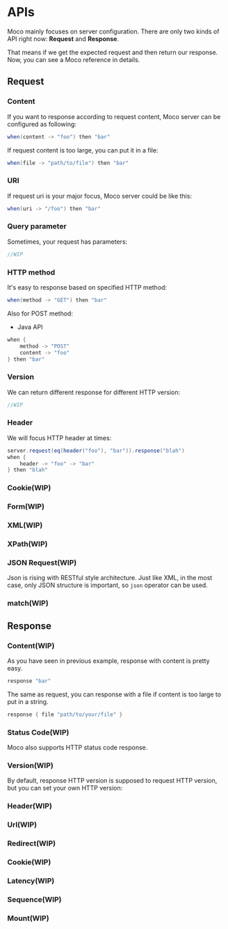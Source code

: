 # APIs
Moco mainly focuses on server configuration. There are only two kinds of API right now: **Request** and **Response**.

That means if we get the expected request and then return our response. Now, you can see a Moco reference in details.


## Request

### Content
If you want to response according to request content, Moco server can be configured as following:

```scala
when(content -> "foo") then "bar"
```


If request content is too large, you can put it in a file:

```scala
when(file -> "path/to/file") then "bar"

```

### URI
If request uri is your major focus, Moco server could be like this:

```scala
when(uri -> "/foo") then "bar"
```

### Query parameter
Sometimes, your request has parameters:

```scala
//WIP
```

### HTTP method
It's easy to response based on specified HTTP method:

```scala
when(method -> "GET") then "bar"
```

Also for POST method:

* Java API

```scala
when {
    method -> "POST"
    content -> "foo"
} then "bar"
```


### Version
We can return different response for different HTTP version:

```scala
//WIP
```

### Header
We will focus HTTP header at times:


```java
server.request(eq(header("foo"), "bar")).response("blah")
when {
    header -> "foo" -> "bar"
} then "blah"
```


### Cookie(WIP)

### Form(WIP)

### XML(WIP)

### XPath(WIP)

### JSON Request(WIP)
Json is rising with RESTful style architecture. Just like XML, in the most case, only JSON structure is important, so `json` operator can be used.


### match(WIP)

## Response

### Content(WIP)

As you have seen in previous example, response with content is pretty easy.


```scala
response "bar"
```

The same as request, you can response with a file if content is too large to put in a string.


```java
response { file "path/to/your/file" }
```

### Status Code(WIP)
Moco also supports HTTP status code response.


### Version(WIP)

By default, response HTTP version is supposed to request HTTP version, but you can set your own HTTP version:


### Header(WIP)

### Url(WIP)


### Redirect(WIP)

### Cookie(WIP)

### Latency(WIP)

### Sequence(WIP)

### Mount(WIP)
